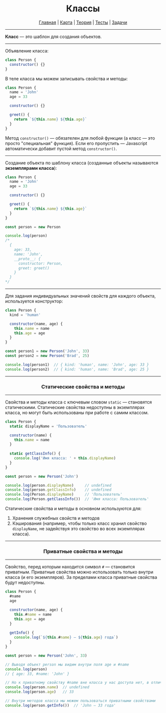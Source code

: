 <div align="center">

# Классы

[Главная](https://github.com/dollaween/junior-roadmap/)
|
[Карта](/roadmap/README.md)
|
[Теория](/theory/README.md)
|
[Тесты](/tests/README.md)
|
[Задачи](/tasks/README.md)

</div>

---

**Класс** — это шаблон для создания объектов.

---

Объявление класса:
```js
class Person {
  constructor() {}
}
```

В теле класса мы можем записывать свойства и методы:
```js
class Person {
  name = 'John'
  age = 33

  constructor() {}

  greet() {
    return `${this.name} ${this.age}`
  }
}
```

Метод `constructor()` — обязателен для любой функции (а класс — это просто "специальная" функция). Если его пропустить — Javascript автоматически добавит пустой метод `constructor()`.

---

Создание объекта по шаблону класса (созданные объекты называются **экземплярами класса**):

```js
class Person {
  name = 'John'
  age = 33

  constructor() {}

  greet() {
    return `${this.name} ${this.age}`
  }
}

const person = new Person

console.log(person)
/*
  {
    age: 33,
    name: 'John',
    __proto__: {
      constructor: Person,
      greet: greet()
    }
  }
*/
```

---

Для задания индивидуальных значений свойств для каждого объекта, используется конструктор:

```js
class Person {
  kind = 'human'

  constructor(name, age) {
    this.name = name
    this.age = age
  }
}

const person1 = new Person('John', 33)
const person2 = new Person('Brad', 25)

console.log(person1)  // { kind: 'human', name: 'John', age: 33 }
console.log(person2)  // { kind: 'human', name: 'Brad', age: 25 }
```

---

<div align="center">

### Статические свойства и методы

</div>

---

Свойства и методы класса с ключевым словом `static` — становятся статическими. Статические свойства недоступны в экземплярах класса, но могут быть использованы при работе с самим классом.

```js
class Person {
  static displayName = 'Пользователь'

  constructor(name) {
    this.name = name
  }
  
  static getClassInfo() {
    console.log('Имя класса: ' + this.displayName)
  }
}

const person = new Person('John')

console.log(person.displayName)     // undefined
console.log(person.getClassInfo)    // undefined
console.log(Person.displayName)     // 'Пользователь'
console.log(Person.getClassInfo())  // 'Имя класса: Пользователь'
```

Статические свойства и методы в основном используются для:
1. Хранения служебных свойств и методов
2. Кэширования (например, чтобы только класс хранил свойство `displayName`, не задействуя это свойство во всех экземплярах класса).

---

<div align="center">

### Приватные свойства и методы

</div>

---

Свойство, перед которым находится символ `#` — становится приватным. Приватные свойства можно использовать только внутри класса (и его экземпляров). За пределами класса приватные свойства будут недоступны.

```js
class Person {
  #name
  age

  constructor(name, age) {
    this.#name = name
    this.age = age
  }
  
  getInfo() {
    console.log(`${this.#name} — ${this.age} года`)
  }
}

const person = new Person('John', 33)

// Выводя объект person мы видим внутри поля age и #name
console.log(person)
// { age: 33, #name: 'John' }

// Но к приватному свойству #name вне класса у нас доступа нет, в отличии от age
console.log(person.name)  // undefined
console.log(person.age)   // 33

// Внутри методов класса мы можем пользоваться приватными свойствами
console.log(person.getInfo())  // 'John — 33 года'
```




